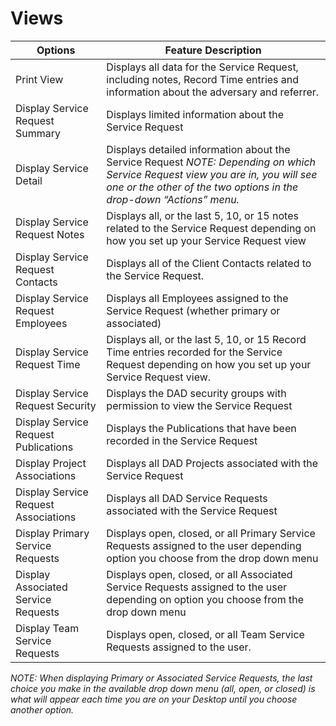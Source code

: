 # Views

| Options | Feature Description |
|---------|---------------------|
| Print View | Displays all data for the Service Request, including notes, Record Time entries and information about the adversary and referrer. |
| Display Service Request Summary | Displays limited information about the Service Request |
| Display Service Detail | Displays detailed information about the Service Request *NOTE: Depending on which Service Request view you are in, you will see one or the other of the two options in the drop-down “Actions” menu.* | 
| Display Service Request Notes | Displays all, or the last 5, 10, or 15 notes related to the Service Request depending on how you set up your Service Request view |
| Display Service Request Contacts | Displays all of the Client Contacts related to the Service Request. |
| Display Service Request Employees | Displays all Employees assigned to the Service Request (whether primary or associated) |
| Display Service Request Time | Displays all, or the last 5, 10, or 15 Record Time entries recorded for the Service Request depending on how you set up your Service Request view. |
| Display Service Request Security | Displays the DAD security groups with permission to view the Service Request
| Display Service Request Publications | Displays the Publications that have been recorded in the Service Request |
| Display Project Associations | Displays all DAD Projects associated with the Service Request |
| Display Service Request Associations | Displays all DAD Service Requests associated with the Service Request 
| Display Primary Service Requests | Displays open, closed, or all Primary Service Requests assigned to the user depending option you choose from the drop down menu |
| Display Associated Service Requests | Displays open, closed, or all Associated Service Requests assigned to the user depending on option you choose from the drop down menu |
| Display Team Service Requests | Displays open, closed, or all Team Service Requests assigned to the user. |

*NOTE: When displaying Primary or Associated Service Requests, the last choice you make in the available drop down menu (all, open, or closed) is what will appear each time you are on your Desktop until you choose another option.*